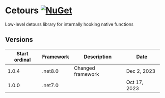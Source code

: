 # Cetours [![NuGet](https://img.shields.io/nuget/v/Cetours.svg)](https://www.nuget.org/packages/Cetours)
Low-level detours library for internally hooking native functions

Versions
------------------------------
| Start ordinal | Framework | Description | Date |
| ---   | ---     | ---               | ---          |
| 1.0.4 | .net8.0 | Changed framework | Dec 2, 2023  |
| 1.0.0 | .net7.0 |                   | Oct 17, 2023 |
